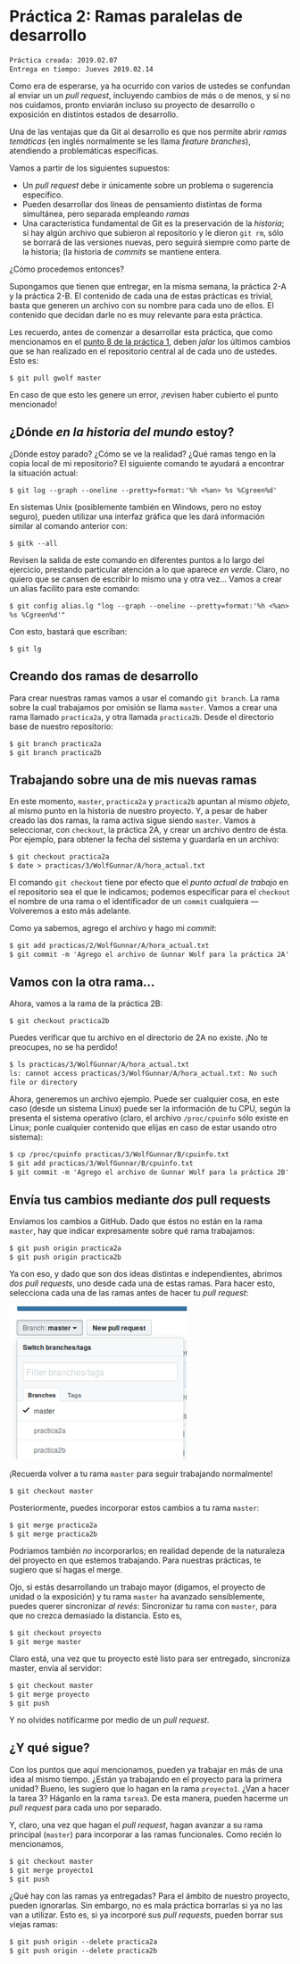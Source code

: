 # Práctica 2: Ramas paralelas de desarrollo

    Práctica creada: 2019.02.07
	Entrega en tiempo: Jueves 2019.02.14

Como era de esperarse, ya ha ocurrido con varios de ustedes se
confundan al enviar un un *pull request*, incluyendo cambios de más o
de menos, y si no nos cuidamos, pronto enviarán incluso su proyecto de
desarrollo o exposición en distintos estados de desarrollo.

Una de las ventajas que da Git al desarrollo es que nos permite abrir
*ramas temáticas* (en inglés normalmente se les llama *feature
branches*), atendiendo a problemáticas específicas.

Vamos a partir de los siguientes supuestos:

- Un *pull request* debe ir únicamente sobre un problema o sugerencia
  específico.
- Pueden desarrollar dos líneas de pensamiento distintas de forma
  simultánea, pero separada empleando *ramas*
- Una característica fundamental de Git es la preservación de la
  *historia*; si hay algún archivo que subieron al repositorio y le
  dieron `git rm`, sólo se borrará de las versiones nuevas, pero seguirá
  siempre como parte de la historia; (la historia de *commits* se
  mantiene entera.

¿Cómo procedemos entonces?

Supongamos que tienen que entregar, en la misma semana, la práctica
2-A y la práctica 2-B. El contenido de cada una de estas prácticas es
trivial, basta que generen un archivo con su nombre para cada uno de
ellos. El contenido que decidan darle no es muy relevante para esta
práctica.

Les recuerdo, antes de comenzar a desarrollar esta práctica, que como
mencionamos en el [punto 8 de la práctica 1](../1/README.md), deben
*jalar* los últimos cambios que se han realizado en el repositorio
central al de cada uno de ustedes. Esto es:

    $ git pull gwolf master

En caso de que esto les genere un error, ¡revisen haber cubierto el
punto mencionado!

## ¿Dónde *en la historia del mundo* estoy?

¿Dónde estoy parado? ¿Cómo se ve la realidad? ¿Qué ramas tengo en la
copia local de mi repositorio? El siguiente comando te ayudará a
encontrar la situación actual:

	$ git log --graph --oneline --pretty=format:'%h <%an> %s %Cgreen%d'

En sistemas Unix (posiblemente también en Windows, pero no estoy
seguro), pueden utilizar una interfaz gráfica que les dará información
similar al comando anterior con:

	$ gitk --all

Revisen la salida de este comando en diferentes puntos a lo largo del
ejercicio, prestando particular atención a lo que aparece *en
verde*. Claro, no quiero que se cansen de escribir lo mismo una y otra
vez... Vamos a crear un alias facilito para este comando:

	$ git config alias.lg "log --graph --oneline --pretty=format:'%h <%an> %s %Cgreen%d'"

Con esto, bastará que escriban:

    $ git lg

## Creando dos ramas de desarrollo

Para crear nuestras ramas vamos a usar el comando `git branch`. La
rama sobre la cual trabajamos por omisión se llama `master`. Vamos a
crear una rama llamado `practica2a`, y otra llamada
`practica2b`. Desde el directorio base de nuestro repositorio:

    $ git branch practica2a
	$ git branch practica2b

## Trabajando sobre una de mis nuevas ramas

En este momento, `master`, `practica2a` y `practica2b` apuntan al
mismo *objeto*, al mismo punto en la historia de nuestro proyecto. Y,
a pesar de haber creado las dos ramas, la rama activa sigue siendo
`master`. Vamos a seleccionar, con `checkout`, la práctica 2A, y crear
un archivo dentro de ésta. Por ejemplo, para obtener la fecha del
sistema y guardarla en un archivo:

	$ git checkout practica2a
	$ date > practicas/3/WolfGunnar/A/hora_actual.txt

El comando `git checkout` tiene por efecto que el _punto actual de
trabajo_ en el repositorio sea el que le indicamos; podemos
especificar para el `checkout` el nombre de una rama o el
identificador de un `commit` cualquiera — Volveremos a esto más
adelante.

Como ya sabemos, agrego el archivo y hago mi *commit*:

	$ git add practicas/2/WolfGunnar/A/hora_actual.txt
	$ git commit -m 'Agrego el archivo de Gunnar Wolf para la práctica 2A'

## Vamos con la otra rama...

Ahora, vamos a la rama de la práctica 2B:

	$ git checkout practica2b

Puedes verificar que tu archivo en el directorio de 2A no
existe. ¡No te preocupes, no se ha perdido!

	$ ls practicas/3/WolfGunnar/A/hora_actual.txt
	ls: cannot access practicas/3/WolfGunnar/A/hora_actual.txt: No such file or directory

Ahora, generemos un archivo ejemplo. Puede ser cualquier cosa, en este
caso (desde un sistema Linux) puede ser la información de tu CPU,
según la presenta el sistema operativo (claro, el archivo
`/proc/cpuinfo` sólo existe en Linux; ponle cualquier contenido que
elijas en caso de estar usando otro sistema):

	$ cp /proc/cpuinfo practicas/3/WolfGunnar/B/cpuinfo.txt
	$ git add practicas/3/WolfGunnar/B/cpuinfo.txt
	$ git commit -m 'Agrego el archivo de Gunnar Wolf para la práctica 2B'

## Envía tus cambios mediante *dos* pull requests

Enviamos los cambios a GitHub. Dado que éstos no están en la rama
`master`, hay que indicar expresamente sobre qué rama trabajamos:

	$ git push origin practica2a
	$ git push origin practica2b

Ya con eso, y dado que son dos ideas distintas e independientes,
abrimos *dos pull requests*, uno desde cada una de estas ramas. Para
hacer esto, selecciona cada una de las ramas antes de hacer tu *pull
request*:

<img src="./rama.png" width="318" height="276" />

¡Recuerda volver a tu rama `master` para seguir trabajando
normalmente!

	$ git checkout master

Posteriormente, puedes incorporar estos cambios a tu rama `master`:

	$ git merge practica2a
	$ git merge practica2b

Podríamos también *no* incorporarlos; en realidad depende de la
naturaleza del proyecto en que estemos trabajando. Para nuestras
prácticas, te sugiero que sí hagas el merge.

Ojo, si estás desarrollando un trabajo mayor (digamos, el proyecto de
unidad o la exposición) y tu rama `master` ha avanzado sensiblemente,
puedes querer sincronizar *al revés*: Sincronizar tu rama con
`master`, para que no crezca demasiado la distancia. Esto es,

	$ git checkout proyecto
	$ git merge master

Claro está, una vez que tu proyecto esté listo para ser entregado,
sincroniza master, envía al servidor:

	$ git checkout master
	$ git merge proyecto
	$ git push

Y no olvides notifícarme por medio de un *pull request*.

## ¿Y qué sigue?

Con los puntos que aquí mencionamos, pueden ya trabajar en más de una
idea al mismo tiempo. ¿Están ya trabajando en el proyecto para la
primera unidad? Bueno, les sugiero que lo hagan en la rama
`proyecto1`. ¿Van a hacer la tarea 3? Háganlo en la rama `tarea3`. De
esta manera, pueden hacerme un *pull request* para cada uno por
separado.

Y, claro, una vez que hagan el *pull request*, hagan avanzar a su rama
principal (`master`) para incorporar a las ramas funcionales. Como
recién lo mencionamos,

	$ git checkout master
	$ git merge proyecto1
	$ git push

¿Qué hay con las ramas ya entregadas? Para el ámbito de nuestro
proyecto, pueden ignorarlas. Sin embargo, no es mala práctica
borrarlas si ya no las van a utilizar. Esto es, si ya incorporé sus
*pull requests*, pueden borrar sus viejas ramas:

	$ git push origin --delete practica2a
	$ git push origin --delete practica2b
